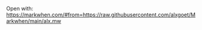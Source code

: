 Open with:   
https://markwhen.com/#from=https://raw.githubusercontent.com/alxgoet/Markwhen/main/alx.mw
